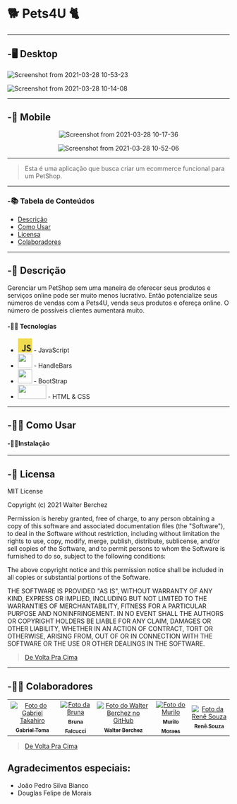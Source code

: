 # :dog2: Pets4U :cat2:

---

## -:desktop_computer: Desktop

![Screenshot from 2021-03-28 10-53-23](https://user-images.githubusercontent.com/50505615/112754756-dc20ff00-8fb3-11eb-8442-dc71ed747ffc.png)

![Screenshot from 2021-03-28 10-14-08](https://user-images.githubusercontent.com/50505615/112753777-76cb0f00-8faf-11eb-934b-017bf4b99a0c.png)

---

## -:iphone: Mobile

<span style="display:block;text-align:center">![Screenshot from 2021-03-28 10-17-36](https://user-images.githubusercontent.com/50505615/112753789-85192b00-8faf-11eb-90b4-1cbe2f643e50.png)</span>

<span style="display:block;text-align:center">![Screenshot from 2021-03-28 10-52-06](https://user-images.githubusercontent.com/50505615/112754716-b85db900-8fb3-11eb-834b-9fb58e34a2e9.png)</span>

---


> Esta é uma aplicação que busca criar um ecommerce funcional para um PetShop.

---

### -:books: Tabela de Conteúdos

- [Descrição](#Descrição)
- [Como Usar](#Como-Usar)
- [Licensa](#licensa)
- [Colaboradores](#colaboradores)

---

## -:page_with_curl: Descrição

Gerenciar um PetShop sem uma maneira de oferecer seus produtos e serviços online pode ser muito menos lucrativo. Então potencialize seus números de vendas com a Pets4U, venda seus produtos e ofereça online. O número de possíveis clientes aumentará muito.

#### -:technologist: Tecnologias

- <img height="32" width="32" src="https://raw.githubusercontent.com/github/explore/80688e429a7d4ef2fca1e82350fe8e3517d3494d/topics/javascript/javascript.png"/> - JavaScript 
- <img height="32" width="32" src="https://user-images.githubusercontent.com/50505615/112754539-e2fb4200-8fb2-11eb-8c4b-91a1cb676a31.png"/> - HandleBars
- <img height="32" width="32" src="https://miro.medium.com/max/1206/1*KWBfLD6aEEHNWyuYmL2CVw.png"/> - BootStrap
- <img height="32" width="64" src="https://user-images.githubusercontent.com/50505615/112755301-72eebb00-8fb6-11eb-9e59-16777c39af13.png"/> - HTML & CSS

---

## -:man_teacher: Como Usar

#### -:teacher:Instalação


---

## -:blue_book: Licensa

MIT License

Copyright (c) 2021 Walter Berchez

Permission is hereby granted, free of charge, to any person obtaining a copy of this software and associated documentation files (the "Software"), to deal in the Software without restriction, including without limitation the rights to use, copy, modify, merge, publish, distribute, sublicense, and/or sell copies of the Software, and to permit persons to whom the Software is furnished to do so, subject to the following conditions:

The above copyright notice and this permission notice shall be included in all copies or substantial portions of the Software.

THE SOFTWARE IS PROVIDED "AS IS", WITHOUT WARRANTY OF ANY KIND, EXPRESS OR IMPLIED, INCLUDING BUT NOT LIMITED TO THE WARRANTIES OF MERCHANTABILITY, FITNESS FOR A PARTICULAR PURPOSE AND NONINFRINGEMENT. IN NO EVENT SHALL THE AUTHORS OR COPYRIGHT HOLDERS BE LIABLE FOR ANY CLAIM, DAMAGES OR OTHER LIABILITY, WHETHER IN AN ACTION OF CONTRACT, TORT OR OTHERWISE, ARISING FROM, OUT OF OR IN CONNECTION WITH THE SOFTWARE OR THE USE OR OTHER DEALINGS IN THE SOFTWARE.

> [De Volta Pra Cima](#Pets4U)

---

## -:raising_hand_man: Colaboradores


<table>
  <tr>
    <td align="center">
      <a href="https://github.com/gtoma55">
        <img height="100;" width="100px;"  src="https://user-images.githubusercontent.com/50505615/112766386-f7a5fd00-8fe7-11eb-9214-640ae2ec6453.jpeg" alt="Foto do Gabriel Takahiro"/><br>
        <sub>
          <b>Gabriel Toma</b>
        </sub>
      </a>
    </td>
    <td align="center">
      <a href="https://github.com/brunafalcucci">
        <img src="https://user-images.githubusercontent.com/50505615/112755762-8d299880-8fb8-11eb-94ef-d44f74066305.jpeg" width="100px;" alt="Foto da Bruna"/><br>
        <sub>
          <b>Bruna Falcucci</b>
        </sub>
      </a><br>
    </td>
    <td align="center">
      <a href="https://github.com/Berchez">
        <img src="https://user-images.githubusercontent.com/50505615/112755803-b64a2900-8fb8-11eb-9dee-f984d7e5eae5.jpeg" width="100px;" alt="Foto do Walter Berchez no GitHub"/><br>
        <sub>
          <b>Walter Berchez</b>
        </sub>
      </a><br>
    </td>
    <td align="center">
      <a href="https://github.com/Murilo1234567">
        <img src="https://user-images.githubusercontent.com/50505615/112755846-eabde500-8fb8-11eb-8462-0eebd6074441.jpeg" width="100px;" alt="Foto do Murilo"/><br>
        <sub>
          <b>Murilo Moraes</b>
        </sub>
      </a><br>
    </td>
    <td align="center">
      <a href="https://github.com/R50UZ4">
        <img width="100" src="https://user-images.githubusercontent.com/50505615/112755918-32dd0780-8fb9-11eb-961e-b17790c5a145.jpeg" alt="Foto da Renê Souza"/><br>
        <sub>
          <b>Renê Souza</b>
        </sub>
      </a><br>
    </td>
  </tr>
</table>

> [De Volta Pra Cima](#Pets4U)

## Agradecimentos especiais:
- João Pedro Silva Bianco
- Douglas Felipe de Morais
